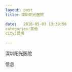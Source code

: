 ```yaml
--- 
layout: post 
title: 深圳阳光医院

date:   2016-05-03 13:39:56 
categories:其他  
city:昆明
  
--- 
```

   
深圳阳光医院

信息

